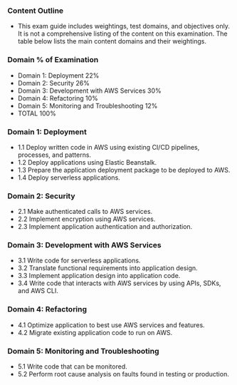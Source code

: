 ### Content Outline
* This exam guide includes weightings, test domains, and objectives only. It is not a comprehensive listing of the
content on this examination. The table below lists the main content domains and their weightings.

### Domain % of Examination
* Domain 1: Deployment 22%
* Domain 2: Security 26%
* Domain 3: Development with AWS Services 30%
* Domain 4: Refactoring 10%
* Domain 5: Monitoring and Troubleshooting 12%
* TOTAL 100%

### Domain 1: Deployment
* 1.1 Deploy written code in AWS using existing CI/CD pipelines, processes, and patterns.
* 1.2 Deploy applications using Elastic Beanstalk.
* 1.3 Prepare the application deployment package to be deployed to AWS.
* 1.4 Deploy serverless applications.

### Domain 2: Security
* 2.1 Make authenticated calls to AWS services.
* 2.2 Implement encryption using AWS services.
* 2.3 Implement application authentication and authorization.

### Domain 3: Development with AWS Services
* 3.1 Write code for serverless applications.
* 3.2 Translate functional requirements into application design.
* 3.3 Implement application design into application code.
* 3.4 Write code that interacts with AWS services by using APIs, SDKs, and AWS CLI.

### Domain 4: Refactoring
* 4.1 Optimize application to best use AWS services and features.
* 4.2 Migrate existing application code to run on AWS.

### Domain 5: Monitoring and Troubleshooting
* 5.1 Write code that can be monitored.
* 5.2 Perform root cause analysis on faults found in testing or production.
